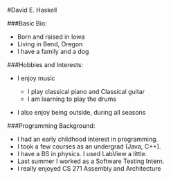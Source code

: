 #David E. Haskell

###Basic Bio:

* Born and raised in Iowa
* Living in Bend, Oregon
* I have a family and a dog

###Hobbies and Interests:

* I enjoy music
  * I play classical piano and Classical guitar
  * I am learning to play the drums

* I also enjoy being outside, during all seasons

###Programming Background:

- I had an early childhood interest in programming.  
- I took a few courses as an undergrad (Java, C++).  
- I have a BS in physics.  I used LabView a little.
- Last summer I worked as a Software Testing Intern.
- I really enjoyed CS 271 Assembly and Architecture